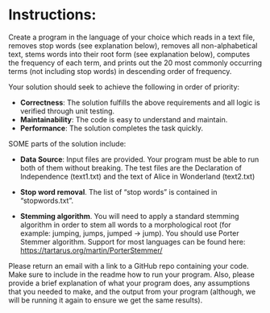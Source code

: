 # Instructions:

Create a program in the language of your choice which reads in a text file, removes stop words (see explanation below), removes all non-alphabetical text, stems words into their root form (see explanation below), computes the frequency of each term, and prints out the 20 most commonly occurring terms (not including stop words) in descending order of frequency. 

Your solution should seek to achieve the following in order of priority:

- **Correctness**: The solution fulfills the above requirements and all logic is verified through unit testing.
- **Maintainability**: The code is easy to understand and maintain.
- **Performance**: The solution completes the task quickly.

SOME parts of the solution include: 
- **Data Source**: Input files are provided. Your program must be able to run both of them without breaking. The test files are the Declaration of Independence (text1.txt) and the text of Alice in Wonderland (text2.txt)
- **Stop word removal**. The list of “stop words” is contained in “stopwords.txt”.   

- **Stemming algorithm**. You will need to apply a standard stemming algorithm in order to stem all words to a morphological root (for example: jumping, jumps, jumped -> jump). You should use Porter Stemmer algorithm. Support for most languages can be found here: https://tartarus.org/martin/PorterStemmer/

Please return an email with a link to a GitHub repo containing your code. Make sure to include in the readme how to run your program.  Also, please provide a brief explanation of what your program does, any assumptions that you needed to make, and the output from your program (although, we will be running it again to ensure we get the same results).

